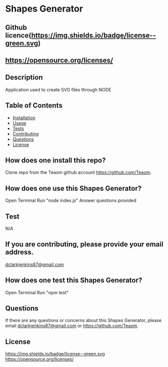 # Shapes Generator
  ## Github licence(https://img.shields.io/badge/license--green.svg)
  ## https://opensource.org/licenses/
  
  ## Description 
  Application used to create SVG files through NODE
  ## Table of Contents 
  * [Installation](#installation)
  * [Usage](#usage)
  * [Tests](#tests)
  * [Contributing](#contributing)
  * [Questions](#questions)
  * [License](#license)
  
  ## How does one install this repo? 
  Clone repo from the Teaom github account
  https://github.com/Teaom. 

  ## How does one use this Shapes Generator? 
  Open Terminal
  Run "node index.js"
  Answer questions provided

  ## Test 
  N/A

  ## If you are contributing, please provide your email address. 
  dclarkjenkins87@gmail.com

  ## How does one test this Shapes Generator? 
  Open Terminal
  Run "npm test"

  ## Questions 
  If there are any questions or concerns about this Shapes Generator, please email dclarkjenkins87@gmail.com or https://github.com/Teaom.

  ## License
 https://img.shields.io/badge/license--green.svg
https://opensource.org/licenses/
  
